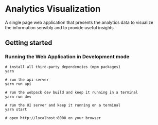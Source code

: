 # Analytics Visualization

A single page web application that presents the analytics data to visualize the information sensibly and to provide useful insights

## Getting started

### Running the Web Application in Development mode

```
# install all third-party dependencies (npm packages)
yarn

# run the api server
yarn run api

# run the webpack dev build and keep it running in a terminal
yarn run dev

# run the UI server and keep it running on a terminal
yarn start

# open http://localhost:8000 on your browser
```
